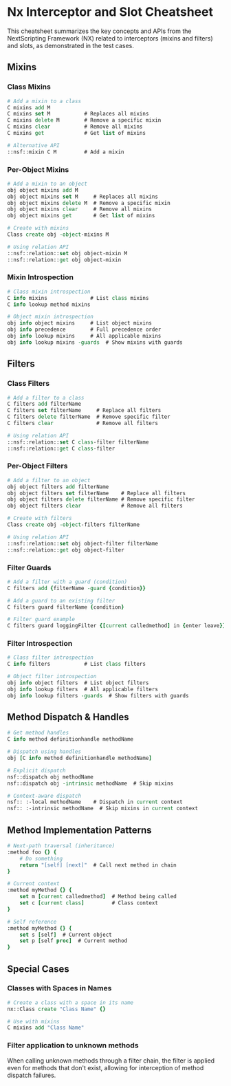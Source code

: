 # Nx Interceptor and Slot Cheatsheet

This cheatsheet summarizes the key concepts and APIs from the NextScripting Framework (NX) related to interceptors (mixins and filters) and slots, as demonstrated in the test cases.

## Mixins

### Class Mixins

```tcl
# Add a mixin to a class
C mixins add M
C mixins set M           # Replaces all mixins
C mixins delete M        # Remove a specific mixin
C mixins clear           # Remove all mixins
C mixins get             # Get list of mixins

# Alternative API
::nsf::mixin C M         # Add a mixin
```

### Per-Object Mixins

```tcl
# Add a mixin to an object
obj object mixins add M
obj object mixins set M     # Replaces all mixins
obj object mixins delete M  # Remove a specific mixin
obj object mixins clear     # Remove all mixins
obj object mixins get       # Get list of mixins

# Create with mixins
Class create obj -object-mixins M

# Using relation API
::nsf::relation::set obj object-mixin M
::nsf::relation::get obj object-mixin
```

### Mixin Introspection

```tcl
# Class mixin introspection
C info mixins              # List class mixins
C info lookup method mixins

# Object mixin introspection
obj info object mixins     # List object mixins
obj info precedence        # Full precedence order
obj info lookup mixins     # All applicable mixins
obj info lookup mixins -guards  # Show mixins with guards
```

## Filters

### Class Filters

```tcl
# Add a filter to a class
C filters add filterName
C filters set filterName     # Replace all filters
C filters delete filterName  # Remove specific filter
C filters clear              # Remove all filters

# Using relation API
::nsf::relation::set C class-filter filterName
::nsf::relation::get C class-filter
```

### Per-Object Filters

```tcl
# Add a filter to an object
obj object filters add filterName
obj object filters set filterName    # Replace all filters
obj object filters delete filterName # Remove specific filter
obj object filters clear             # Remove all filters

# Create with filters
Class create obj -object-filters filterName

# Using relation API
::nsf::relation::set obj object-filter filterName
::nsf::relation::get obj object-filter
```

### Filter Guards

```tcl
# Add a filter with a guard (condition)
C filters add {filterName -guard {condition}}

# Add a guard to an existing filter
C filters guard filterName {condition}

# Filter guard example
C filters guard loggingFilter {[current calledmethod] in {enter leave}}
```

### Filter Introspection

```tcl
# Class filter introspection
C info filters           # List class filters

# Object filter introspection
obj info object filters  # List object filters
obj info lookup filters  # All applicable filters
obj info lookup filters -guards  # Show filters with guards
```

## Method Dispatch & Handles

```tcl
# Get method handles
C info method definitionhandle methodName

# Dispatch using handles
obj [C info method definitionhandle methodName]

# Explicit dispatch
nsf::dispatch obj methodName
nsf::dispatch obj -intrinsic methodName  # Skip mixins

# Context-aware dispatch
nsf:: :-local methodName    # Dispatch in current context
nsf:: :-intrinsic methodName  # Skip mixins in current context
```

## Method Implementation Patterns

```tcl
# Next-path traversal (inheritance)
:method foo {} {
    # Do something
    return "[self] [next]"  # Call next method in chain
}

# Current context
:method myMethod {} {
    set m [current calledmethod]  # Method being called
    set c [current class]         # Class context
}

# Self reference
:method myMethod {} {
    set s [self]  # Current object
    set p [self proc]  # Current method
}
```

## Special Cases

### Classes with Spaces in Names

```tcl
# Create a class with a space in its name
nx::Class create "Class Name" {}

# Use with mixins
C mixins add "Class Name"
```

### Filter application to unknown methods

When calling unknown methods through a filter chain, the filter is applied even for methods that don't exist, allowing for interception of method dispatch failures. 

